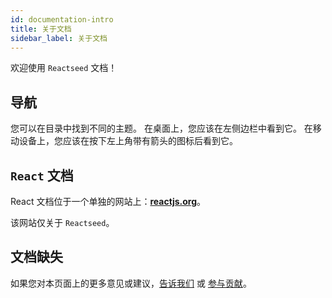 ```yaml
---
id: documentation-intro
title: 关于文档
sidebar_label: 关于文档
---
```


欢迎使用 `Reactseed` 文档！

## 导航

您可以在目录中找到不同的主题。 在桌面上，您应该在左侧边栏中看到它。 在移动设备上，您应该在按下左上角带有箭头的图标后看到它。

## `React` 文档

React 文档位于一个单独的网站上：**[reactjs.org](https://reactjs.org/)**。

该网站仅关于 `Reactseed`。

## 文档缺失

如果您对本页面上的更多意见或建议，[告诉我们](https://github.com/reactseed/reactseed/issues) 或 [参与贡献](https://github.com/reactseed/reactseed/tree/master/docusaurus/docs)。
